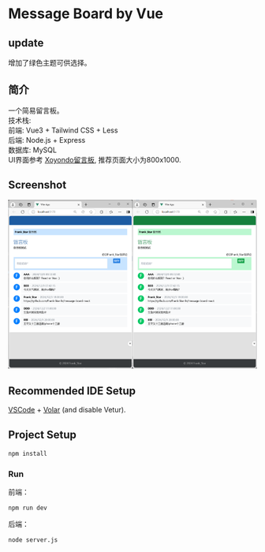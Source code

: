 # Message Board by Vue
## update
增加了绿色主题可供选择。

## 简介
一个简易留言板。\
技术栈: \
前端: Vue3 + Tailwind CSS + Less \
后端: Node.js + Express\
数据库: MySQL \
UI界面参考
[Xoyondo留言板](https://xoyondo.com/zh/create-personal-message-board), 推荐页面大小为800x1000.

## Screenshot
<div align=center>
<img src="./img_show/page1-3.png" width=50% /><img src="./img_show/page1-4.png" width=50% />
</div>

## Recommended IDE Setup
[VSCode](https://code.visualstudio.com/) + [Volar](https://marketplace.visualstudio.com/items?itemName=Vue.volar) (and disable Vetur).


## Project Setup
```sh
npm install
```

### Run
前端：
```sh
npm run dev
```

后端：
```sh
node server.js
```

